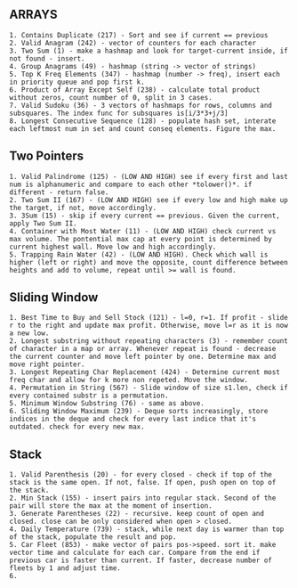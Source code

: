 ## ARRAYS


	1. Contains Duplicate (217) - Sort and see if current == previous
	2. Valid Anagram (242) - vector of counters for each character
	3. Two Sum (1) - make a hashmap and look for target-current inside, if not found - insert.
	4. Group Anagrams (49) - hashmap (string -> vector of strings)
	5. Top K Freq Elements (347) - hashmap (number -> freq), insert each in priority queue and pop first k.
	6. Product of Array Except Self (238) - calculate total product without zeros, count number of 0, split in 3 cases.
	7. Valid Sudoku (36) - 3 vectors of hashmaps for rows, columns and subsquares. The index func for subsquares is[i/3*3+j/3]
	8. Longest Consecutive Sequence (128) - populate hash set, interate each leftmost num in set and count conseq elements. Figure the max.
	

## Two Pointers


	1. Valid Palindrome (125) - (LOW AND HIGH) see if every first and last num is alphanumeric and compare to each other *tolower()*. if different - return false.
	2. Two Sum II (167) - (LOW AND HIGH) see if every low and high make up the target, if not, move accordingly.
	3. 3Sum (15) - skip if every current == previous. Given the current, apply Two Sum II.
	4. Container with Most Water (11) - (LOW AND HIGH) check current vs max volume. The pontential max cap at every point is determined by current highest wall. Move low and high accordingly.
	5. Trapping Rain Water (42) - (LOW AND HIGH). Check which wall is higher (left or right) and move the opposite, count difference between heights and add to volume, repeat until >= wall is found.


## Sliding Window


	1. Best Time to Buy and Sell Stock (121) - l=0, r=1. If profit - slide r to the right and update max profit. Otherwise, move l=r as it is now a new low.
	2. Longest substring without repeating characters (3) - remember count of character in a map or array. Whenever repeat is found - decrease the current counter and move left pointer by one. Determine max and move right pointer.
	3. Longest Repeating Char Replacement (424) - Determine current most freq char and allow for k more non repeted. Move the window.
	4. Permutation in String (567) - Slide window of size s1.len, check if every contained substr is a permutation.
	5. Minimum Window Substring (76) - same as above.
	6. Sliding Window Maximum (239) - Deque sorts increasingly, store indices in the deque and check for every last indice that it's outdated. check for every new max.


## Stack


	1. Valid Parenthesis (20) - for every closed - check if top of the stack is the same open. If not, false. If open, push open on top of the stack.
	2. Min Stack (155) - insert pairs into regular stack. Second of the pair will store the max at the moment of insertion. 
	3. Generate Parentheses (22) - recursive. keep count of open and closed. close can be only considered when open > closed.
	4. Daily Temperature (739) - stack, while next day is warmer than top of the stack, populate the result and pop.
	5. Car Fleet (853) - make vector of pairs pos->speed. sort it. make vector time and calculate for each car. Compare from the end if previous car is faster than current. If faster, decrease number of fleets by 1 and adjust time.
	6. 
